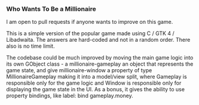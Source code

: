 ### Who Wants To Be a Millionaire

I am open to pull requests if anyone wants to improve on this game.

This is a simple version of the popular game made using C / GTK 4 / Libadwaita. The answers are hard-coded and not in a random order. There also is no time limit.

The codebase could be much improved by moving the main game logic into its own GObject class - a millionaire-gameplay an object that represents the game state, and give millionaire-window a property of type MillionaireGameplay making it into a model/view split, where Gameplay is responsible only for the game logic and Window is responsible only for displaying the game state in the UI. As a bonus, it gives the ability to use property bindings, like label: bind gameplay.money.


